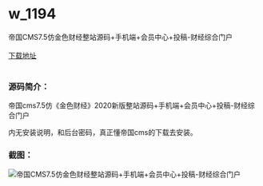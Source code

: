 # w_1194
帝国CMS7.5仿金色财经整站源码+手机端+会员中心+投稿-财经综合门户
<br/></br>
[下载地址](https://www.uuid2.com/1194.html "下载地址")
<br/></br>
<h3>源码简介：</h3>
<p>帝国cms7.5仿《金色财经》2020新版整站源码+手机端+会员中心+投稿-财经综合门户<p>
<p>内无安装说明，和后台密码，真正懂帝国cms的下载去安装。<p>
<h3>截图：</h3>
<img src="https://www.uuid2.com/wp-content/uploads/img/202107/68b7967531.png" alt="帝国CMS7.5仿金色财经整站源码+手机端+会员中心+投稿-财经综合门户">
